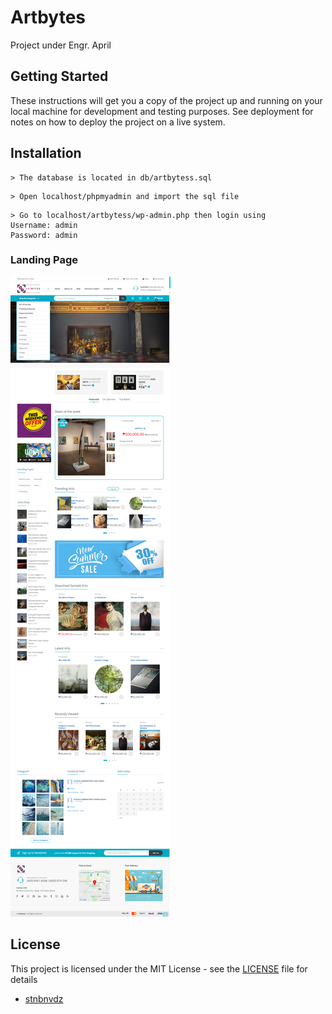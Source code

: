 
# Artbytes

Project under Engr. April

## Getting Started

These instructions will get you a copy of the project up and running on your local machine for development and testing purposes. See deployment for notes on how to deploy the project on a live system.

## Installation
```
> The database is located in db/artbytess.sql
```

```
> Open localhost/phpmyadmin and import the sql file
```

```
> Go to localhost/artbytess/wp-admin.php then login using 
Username: admin
Password: admin
```

### Landing Page
![](screenshot/landingp@ge.png)

## License

This project is licensed under the MIT License - see the [LICENSE](https://en.wikipedia.org/wiki/MIT_License) file for details

- [stnbnvdz](https://github.com/stnbnvdz)

